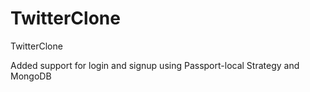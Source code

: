# TwitterClone
TwitterClone

Added support for login and signup using Passport-local Strategy and MongoDB